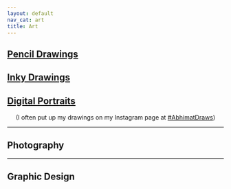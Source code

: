 ```yaml
---
layout: default
nav_cat: art
title: Art
---
```


## [Pencil Drawings](./pencil-drawings/)

## [Inky Drawings](./inky-drawings/)

## [Digital Portraits](./digital-portraits/)

<center><p>(I often put up my drawings on my Instagram page at <a href="https://www.instagram.com/explore/tags/abhimatdraws/">#AbhimatDraws</a>)</p></center>

---

## Photography

---

## Graphic Design


